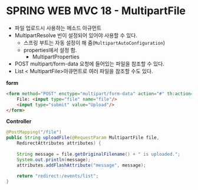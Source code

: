 # SPRING WEB MVC 18 - MultipartFile

* 파일 업로드시 사용하는 메소드 아규먼트
* MultipartResolve 빈이 설정되어 있어야 사용할 수 있다.
  * 스프링 부트는 자동 설정이 해 줌(`MultipartAutoConfiguration`)
  * properties에서 설정 함.
    * MultipartProperties
* POST multipart/form-data 요청에 들어있는 파일을 참조할 수 있다.
*  List < MultipartFile>아큐먼트로 여러 파일을 참조할 수도 있다.



**form**

```html
<form method="POST" enctype="multipart/form-data" action="#" th:action="@{/file}">
    File: <input type="file" name="file"/>
    <input type="submit" value="Upload"/>
</form>
```



**Controller**

```java
@PostMapping("/file")
public String uploadFile(@RequestParam MultipartFile file,
    RedirectAttributes attributes) {
    
    String message = file.getOriginalFilename() + " is uploaded.";
    System.out.println(message);
    attributes.addFlashAttribute("message", message);
    
    return "redirect:/events/list";
}
```


